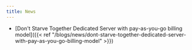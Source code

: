 ```yaml
---
title: News
---
```


- [Don't Starve Together Dedicated Server with pay-as-you-go billing model]({{< ref "/blogs/news/dont-starve-together-dedicated-server-with-pay-as-you-go-billing-model" >}})

